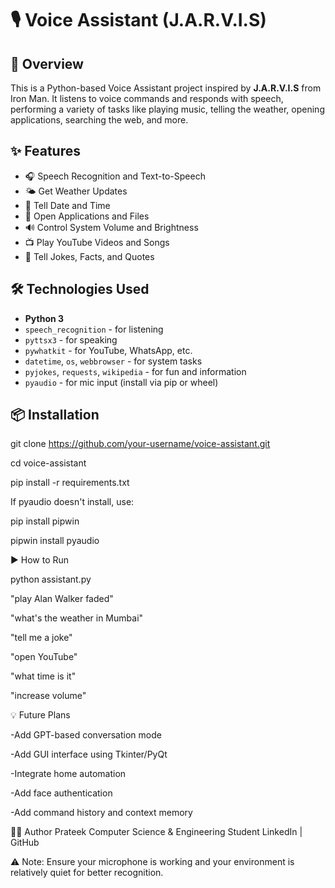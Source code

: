 # 🎙️ Voice Assistant (J.A.R.V.I.S)

## 🤖 Overview

This is a Python-based Voice Assistant project inspired by **J.A.R.V.I.S** from Iron Man. It listens to voice commands and responds with speech, performing a variety of tasks like playing music, telling the weather, opening applications, searching the web, and more.

## ✨ Features

- 🎧 Speech Recognition and Text-to-Speech
- 🌤️ Get Weather Updates
- 📅 Tell Date and Time
- 📂 Open Applications and Files
- 🔊 Control System Volume and Brightness
- 📺 Play YouTube Videos and Songs
- 💬 Tell Jokes, Facts, and Quotes

## 🛠️ Technologies Used

- **Python 3**
- `speech_recognition` - for listening
- `pyttsx3` - for speaking
- `pywhatkit` - for YouTube, WhatsApp, etc.
- `datetime`, `os`, `webbrowser` - for system tasks
- `pyjokes`, `requests`, `wikipedia` - for fun and information
- `pyaudio` - for mic input (install via pip or wheel)

## 📦 Installation

git clone https://github.com/your-username/voice-assistant.git

cd voice-assistant

pip install -r requirements.txt

If pyaudio doesn't install, use:

pip install pipwin

pipwin install pyaudio


▶️ How to Run

python assistant.py

"play Alan Walker faded"

"what's the weather in Mumbai"

"tell me a joke"

"open YouTube"

"what time is it"

"increase volume"

💡 Future Plans

-Add GPT-based conversation mode

-Add GUI interface using Tkinter/PyQt

-Integrate home automation

-Add face authentication

-Add command history and context memory

🧑‍💻 Author
Prateek
Computer Science & Engineering Student
LinkedIn | GitHub

⚠️ Note: Ensure your microphone is working and your environment is relatively quiet for better recognition.
